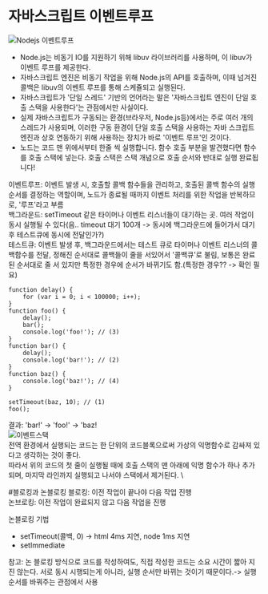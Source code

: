 # 자바스크립트 이벤트루프
![Nodejs 이벤트루프](https://image.toast.com/aaaadh/real/2018/techblog/Bt5ywJrIEAAKJQt.jpg)
- Node.js는 비동기 IO를 지원하기 위해 libuv 라이브러리를 사용하며, 이 libuv가 이벤트 루프를 제공한다. 
- 자바스크립트 엔진은 비동기 작업을 위해 Node.js의 API를 호출하며, 이때 넘겨진 콜백은 libuv의 이벤트 루프를 통해 스케쥴되고 실행된다.
- 자바스크립트가 '단일 스레드' 기반의 언어라는 말은 '자바스크립트 엔진이 단일 호출 스택을 사용한다'는 관점에서만 사실이다.
- 실제 자바스크립트가 구동되는 환경(브라우저, Node.js등)에서는 주로 여러 개의 스레드가 사용되며, 이러한 구동 환경이 단일 호출 스택을 사용하는 자바 스크립트 엔진과 상호 연동하기 위해 사용하는 장치가 바로 '이벤트 루프'인 것이다.
- 노드는 코드 맨 위에서부터 한줄 씩 실행합니다. 함수 호출 부분을 발견했다면 함수를 호출 스택에 넣는다. 호출 스택은 스택 개념으로 호출 순서와 반대로 실행 완료됩니다!

이벤트루프: 이벤트 발생 시, 호출할 콜백 함수들을 관리하고, 호출된 콜백 함수의 실행 순서를 결정하는 역할이며, 노드가 종료될 때까지 이벤트 처리를 위한 작업을 반복하므로, '루프'라고 부름 \
백그라운드: setTimeout 같은 타이머나 이벤트 리스너들이 대기하는 곳. 여러 작업이 동시 실행될 수 있다(음.. timeout 대기 100개 -> 동시에 백그라운드에 들어가서 대기 후 테스트큐에 동시에 전달인가?)\
테스트큐: 이벤트 발생 후, 백그라운드에서는 테스트 큐로 타이머나 이벤트 리스너의 콜백함수를 전달, 정해진 순서대로 콜백들이 줄을 서있어서 '콜백큐'로 불림, 보통은 완료된 순서대로 줄 서 있지만 특정한 경우에 순서가 바뀌기도 함.(특정한 경우?? -> 확인 필요)
        
```
function delay() {
    for (var i = 0; i < 100000; i++);
}
function foo() {
    delay();
    bar();
    console.log('foo!'); // (3)
}
function bar() {
    delay();
    console.log('bar!'); // (2)
}
function baz() {
    console.log('baz!'); // (4)
}

setTimeout(baz, 10); // (1)
foo();
```
결과: 'bar!' -> 'foo!' -> 'baz!\
![이벤트스택](https://image.toast.com/aaaadh/real/2018/techblog/46cb891a36d611e68728231d5bce2f36.png)\
전역 환경에서 실행되는 코드는 한 단위의 코드블록으로써 가상의 익명함수로 감싸져 있다고 생각하는 것이 좋다. \
따라서 위의 코드의 첫 줄이 실행될 때에 호출 스택의 맨 아래에 익명 함수가 하나 추가되며, 마지막 라인까지 실행되고 나서야 스택에서 제거된다. \

#블로킹과 논블로킹
블로킹: 이전 작업이 끝나야 다음 작업 진행 \
논브로킹: 이전 작업이 완료되지 않고 다음 작업을 진행

논블로킹 기법
- setTimeout(콜백, 0) -> html 4ms 지연, node 1ms 지연
- setImmediate

참고: 논 블로킹 방식으로 코드를 작성하여도, 직접 작성한 코드는 소요 시간이 짧아 지진 않는다. 서로 동시 시행되는게 아니라, 실행 순서만 바뀌는 것이기 때문이다.-> 실행 순서를 바꿔주는 관점에서 사용


